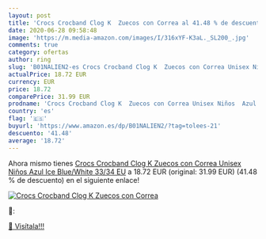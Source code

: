 ```yaml
---
layout: post
title: 'Crocs Crocband Clog K  Zuecos con Correa al 41.48 % de descuento'
date: 2020-06-28 09:58:48
image: 'https://m.media-amazon.com/images/I/316xYF-K3aL._SL200_.jpg'
comments: true
category: ofertas
author: ring
slug: 'B01NALIEN2-es Crocs Crocband Clog K  Zuecos con Correa Unisex Niños  Azul  Ice Blue/White   33/34 EU'
actualPrice: 18.72 EUR
currency: EUR
price: 18.72
comparePrice: 31.99 EUR
prodname: 'Crocs Crocband Clog K  Zuecos con Correa Unisex Niños  Azul  Ice Blue/White   33/34 EU'
country: 'es'
flag: '🇪🇸'
buyurl: 'https://www.amazon.es/dp/B01NALIEN2/?tag=tolees-21'
descuento: '41.48'
average: '18.72'
---
```


Ahora mismo tienes [Crocs Crocband Clog K  Zuecos con Correa Unisex Niños  Azul  Ice Blue/White   33/34 EU](https://www.amazon.es/dp/B01NALIEN2/?tag=tolees-21) a 18.72 EUR (original: 31.99 EUR) (41.48 %  de descuento) en el siguiente enlace!

[![Crocs Crocband Clog K  Zuecos con Correa](https://m.media-amazon.com/images/I/316xYF-K3aL._SL200_.jpg)](https://www.amazon.es/dp/B01NALIEN2/?tag=tolees-21)

🔎:


[🛒 Visítala!!!](https://www.amazon.es/dp/B01NALIEN2/?tag=tolees-21)
